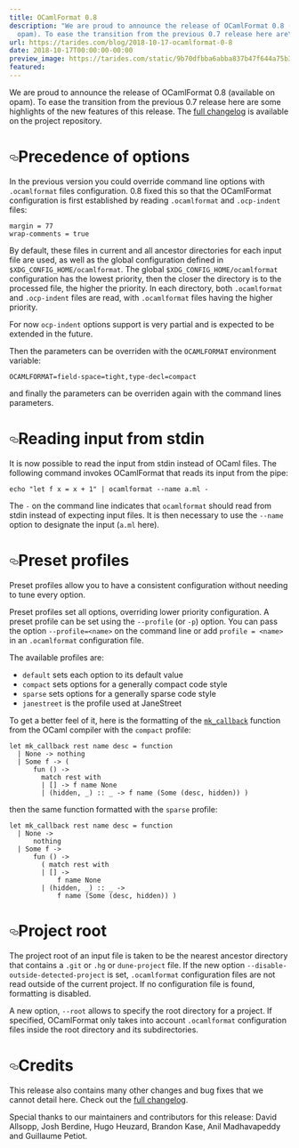```yaml
---
title: OCamlFormat 0.8
description: "We are proud to announce the release of OCamlFormat 0.8 (available on
  opam). To ease the transition from the previous 0.7 release here are\u2026"
url: https://tarides.com/blog/2018-10-17-ocamlformat-0-8
date: 2018-10-17T00:00:00-00:00
preview_image: https://tarides.com/static/9b70dfbba6abba837b47f644a75b33dc/0132d/code_black1.jpg
featured:
---
```


<p>We are proud to announce the release of OCamlFormat 0.8 (available on opam). To ease the transition from the previous 0.7 release here are some highlights of the new features of this release. The <a href="https://github.com/ocaml-ppx/ocamlformat/blob/v0.8/CHANGES.md#08-2018-10-09">full changelog</a> is available on the project repository.</p>
<h1 style="position:relative;"><a href="https://tarides.com/feed.xml#precedence-of-options" aria-label="precedence of options permalink" class="anchor before"><svg aria-hidden="true" focusable="false" height="16" version="1.1" viewbox="0 0 16 16" width="16"><path fill-rule="evenodd" d="M4 9h1v1H4c-1.5 0-3-1.69-3-3.5S2.55 3 4 3h4c1.45 0 3 1.69 3 3.5 0 1.41-.91 2.72-2 3.25V8.59c.58-.45 1-1.27 1-2.09C10 5.22 8.98 4 8 4H4c-.98 0-2 1.22-2 2.5S3 9 4 9zm9-3h-1v1h1c1 0 2 1.22 2 2.5S13.98 12 13 12H9c-.98 0-2-1.22-2-2.5 0-.83.42-1.64 1-2.09V6.25c-1.09.53-2 1.84-2 3.25C6 11.31 7.55 13 9 13h4c1.45 0 3-1.69 3-3.5S14.5 6 13 6z"></path></svg></a>Precedence of options</h1>
<p>In the previous version you could override command line options with <code>.ocamlformat</code> files configuration. 0.8 fixed this so that the OCamlFormat configuration is first established by reading <code>.ocamlformat</code> and <code>.ocp-indent</code> files:</p>
<div class="gatsby-highlight" data-language="text"><pre class="language-text"><code class="language-text">margin = 77
wrap-comments = true</code></pre></div>
<p>By default, these files in current and all ancestor directories for each input file are used, as well as the global configuration defined in <code>$XDG_CONFIG_HOME/ocamlformat</code>. The global <code>$XDG_CONFIG_HOME/ocamlformat</code> configuration has the lowest priority, then the closer the directory is to the processed file, the higher the priority. In each directory, both <code>.ocamlformat</code> and <code>.ocp-indent</code> files are read, with <code>.ocamlformat</code> files having the higher priority.</p>
<p>For now <code>ocp-indent</code> options support is very partial and is expected to be extended in the future.</p>
<p>Then the parameters can be overriden with the <code>OCAMLFORMAT</code> environment variable:</p>
<div class="gatsby-highlight" data-language="text"><pre class="language-text"><code class="language-text">OCAMLFORMAT=field-space=tight,type-decl=compact</code></pre></div>
<p>and finally the parameters can be overriden again with the command lines parameters.</p>
<h1 style="position:relative;"><a href="https://tarides.com/feed.xml#reading-input-from-stdin" aria-label="reading input from stdin permalink" class="anchor before"><svg aria-hidden="true" focusable="false" height="16" version="1.1" viewbox="0 0 16 16" width="16"><path fill-rule="evenodd" d="M4 9h1v1H4c-1.5 0-3-1.69-3-3.5S2.55 3 4 3h4c1.45 0 3 1.69 3 3.5 0 1.41-.91 2.72-2 3.25V8.59c.58-.45 1-1.27 1-2.09C10 5.22 8.98 4 8 4H4c-.98 0-2 1.22-2 2.5S3 9 4 9zm9-3h-1v1h1c1 0 2 1.22 2 2.5S13.98 12 13 12H9c-.98 0-2-1.22-2-2.5 0-.83.42-1.64 1-2.09V6.25c-1.09.53-2 1.84-2 3.25C6 11.31 7.55 13 9 13h4c1.45 0 3-1.69 3-3.5S14.5 6 13 6z"></path></svg></a>Reading input from stdin</h1>
<p>It is now possible to read the input from stdin instead of OCaml files. The following command invokes OCamlFormat that reads its input from the pipe:</p>
<div class="gatsby-highlight" data-language="text"><pre class="language-text"><code class="language-text">echo &quot;let f x = x + 1&quot; | ocamlformat --name a.ml -</code></pre></div>
<p>The <code>-</code> on the command line indicates that <code>ocamlformat</code> should read from stdin instead of expecting input files. It is then necessary to use the <code>--name</code> option to designate the input (<code>a.ml</code> here).</p>
<h1 style="position:relative;"><a href="https://tarides.com/feed.xml#preset-profiles" aria-label="preset profiles permalink" class="anchor before"><svg aria-hidden="true" focusable="false" height="16" version="1.1" viewbox="0 0 16 16" width="16"><path fill-rule="evenodd" d="M4 9h1v1H4c-1.5 0-3-1.69-3-3.5S2.55 3 4 3h4c1.45 0 3 1.69 3 3.5 0 1.41-.91 2.72-2 3.25V8.59c.58-.45 1-1.27 1-2.09C10 5.22 8.98 4 8 4H4c-.98 0-2 1.22-2 2.5S3 9 4 9zm9-3h-1v1h1c1 0 2 1.22 2 2.5S13.98 12 13 12H9c-.98 0-2-1.22-2-2.5 0-.83.42-1.64 1-2.09V6.25c-1.09.53-2 1.84-2 3.25C6 11.31 7.55 13 9 13h4c1.45 0 3-1.69 3-3.5S14.5 6 13 6z"></path></svg></a>Preset profiles</h1>
<p>Preset profiles allow you to have a consistent configuration without needing to tune every option.</p>
<p>Preset profiles set all options, overriding lower priority configuration. A preset profile can be set using the <code>--profile</code> (or <code>-p</code>) option. You can pass the option <code>--profile=&lt;name&gt;</code> on the command line or add <code>profile = &lt;name&gt;</code> in an <code>.ocamlformat</code> configuration file.</p>
<p>The available profiles are:</p>
<ul>
<li><code>default</code> sets each option to its default value</li>
<li><code>compact</code> sets options for a generally compact code style</li>
<li><code>sparse</code> sets options for a generally sparse code style</li>
<li><code>janestreet</code> is the profile used at JaneStreet</li>
</ul>
<p>To get a better feel of it, here is the formatting of the <a href="https://github.com/ocaml/ocaml/blob/trunk/typing/env.ml#L227-L234"><code>mk_callback</code></a> function from the OCaml compiler with the <code>compact</code> profile:</p>
<div class="gatsby-highlight" data-language="text"><pre class="language-text"><code class="language-text">let mk_callback rest name desc = function
  | None -&gt; nothing
  | Some f -&gt; (
      fun () -&gt;
        match rest with
        | [] -&gt; f name None
        | (hidden, _) :: _ -&gt; f name (Some (desc, hidden)) )</code></pre></div>
<p>then the same function formatted with the <code>sparse</code> profile:</p>
<div class="gatsby-highlight" data-language="text"><pre class="language-text"><code class="language-text">let mk_callback rest name desc = function
  | None -&gt;
      nothing
  | Some f -&gt;
      fun () -&gt;
        ( match rest with
        | [] -&gt;
            f name None
        | (hidden, _) :: _ -&gt;
            f name (Some (desc, hidden)) )</code></pre></div>
<h1 style="position:relative;"><a href="https://tarides.com/feed.xml#project-root" aria-label="project root permalink" class="anchor before"><svg aria-hidden="true" focusable="false" height="16" version="1.1" viewbox="0 0 16 16" width="16"><path fill-rule="evenodd" d="M4 9h1v1H4c-1.5 0-3-1.69-3-3.5S2.55 3 4 3h4c1.45 0 3 1.69 3 3.5 0 1.41-.91 2.72-2 3.25V8.59c.58-.45 1-1.27 1-2.09C10 5.22 8.98 4 8 4H4c-.98 0-2 1.22-2 2.5S3 9 4 9zm9-3h-1v1h1c1 0 2 1.22 2 2.5S13.98 12 13 12H9c-.98 0-2-1.22-2-2.5 0-.83.42-1.64 1-2.09V6.25c-1.09.53-2 1.84-2 3.25C6 11.31 7.55 13 9 13h4c1.45 0 3-1.69 3-3.5S14.5 6 13 6z"></path></svg></a>Project root</h1>
<p>The project root of an input file is taken to be the nearest ancestor directory that contains a <code>.git</code> or <code>.hg</code> or <code>dune-project</code> file.
If the new option <code>--disable-outside-detected-project</code> is set, <code>.ocamlformat</code> configuration files are not read outside of the current project. If no configuration file is found, formatting is disabled.</p>
<p>A new option, <code>--root</code> allows to specify the root directory for a project. If specified, OCamlFormat only takes into account <code>.ocamlformat</code> configuration files inside the root directory and its subdirectories.</p>
<h1 style="position:relative;"><a href="https://tarides.com/feed.xml#credits" aria-label="credits permalink" class="anchor before"><svg aria-hidden="true" focusable="false" height="16" version="1.1" viewbox="0 0 16 16" width="16"><path fill-rule="evenodd" d="M4 9h1v1H4c-1.5 0-3-1.69-3-3.5S2.55 3 4 3h4c1.45 0 3 1.69 3 3.5 0 1.41-.91 2.72-2 3.25V8.59c.58-.45 1-1.27 1-2.09C10 5.22 8.98 4 8 4H4c-.98 0-2 1.22-2 2.5S3 9 4 9zm9-3h-1v1h1c1 0 2 1.22 2 2.5S13.98 12 13 12H9c-.98 0-2-1.22-2-2.5 0-.83.42-1.64 1-2.09V6.25c-1.09.53-2 1.84-2 3.25C6 11.31 7.55 13 9 13h4c1.45 0 3-1.69 3-3.5S14.5 6 13 6z"></path></svg></a>Credits</h1>
<p>This release also contains many other changes and bug fixes that we cannot detail here. Check out the <a href="https://github.com/ocaml-ppx/ocamlformat/blob/v0.8/CHANGES.md#08-2018-10-09">full changelog</a>.</p>
<p>Special thanks to our maintainers and contributors for this release: David Allsopp, Josh Berdine, Hugo Heuzard, Brandon Kase, Anil Madhavapeddy and Guillaume Petiot.</p>
